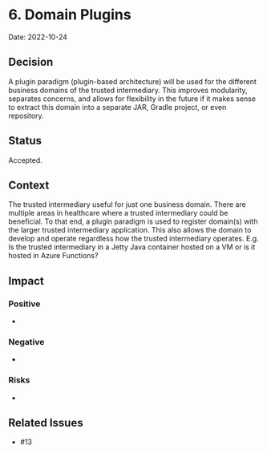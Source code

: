 # 6. Domain Plugins

Date: 2022-10-24

## Decision

A plugin paradigm (plugin-based architecture) will be used for the different business domains of the trusted intermediary.  This improves
modularity, separates concerns, and allows for flexibility in the future if it makes sense to extract this domain
into a separate JAR, Gradle project, or even repository.

## Status

Accepted.

## Context

The trusted intermediary useful for just one business domain.  There are multiple areas in healthcare where
a trusted intermediary could be beneficial.  To that end, a plugin paradigm is used to register domain(s) with the
larger trusted intermediary application.  This also allows the domain to develop and operate regardless how the
trusted intermediary operates.  E.g. Is the trusted intermediary in a Jetty Java container hosted on a VM or is it
hosted in Azure Functions?

## Impact

### Positive

-

### Negative

-

### Risks

-

## Related Issues

- #13
